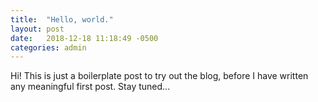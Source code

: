 ```yaml
---
title:  "Hello, world."
layout: post
date:   2018-12-18 11:18:49 -0500
categories: admin
---
```

Hi!
This is just a boilerplate post to try out the blog, before I have written
any meaningful first post.
Stay tuned...
